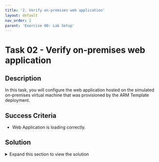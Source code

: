 ```yaml
---
title: '2. Verify on-premises web application'
layout: default
nav_order: 2
parent: 'Exercise 00: Lab Setup'
---
```


# Task 02 - Verify on-premises web application

## Description

In this task, you will configure the web application hosted on the simulated on-premises virtual machine that was provisioned by the ARM Template deployment.



## Success Criteria

* Web Application is loading correctly.


## Solution

<details markdown="block">
<summary>Expand this section to view the solution</summary>

1. In the **Azure Portal**, navigate to the **Resource Group** that you created for this lab, then select the **On-premises Workload VM** named similar to `terrafirm-onprem-workload-vm`.

    ![The Resource group with on-premises workload VM highlighted.](../../resources/images/lab00_02_VirtualMachine.png "Azure resource group")

2. On the **Virtual Machine** blade, locate and copy the **Public IP Address** for the VM.

    ![The Virtual machine blade with Public IP Address highlighted.](../../resources/images/lab00_02_VMIPAddress.png "Virtual machine public IP")

3. Open a new browser window, then navigate to the following `http://` URL to access the simulated on-premises web application provisioned for this lab. Be sure to replace the `<ip-address>` placeholder with the **Public IP Address** for the VM.

    ```text
    http://<ip-address>
    ```

    > **Note**: If you get an error loading the web application, instead of a login page, then there was an error in provisioning. The easiest workaround is to delete the resource group and run the template deployment again.

4. When the web application loads, you may enter the following credentials to login.

    - **Username**: `Admin`
    - **Password**: `ipamadmin`

    ![The login page for the web application is displayed.](../../resources/images/lab00_02_WebApplication.png "Web application login page")

    > **Note**: The first time you login to the web application, it will prompt you to change the Admin password. A recommended password to change it to is `demo!pass123` so it's easily remembered for the lab.

At this point, things are ready for you to go through the lab.


</details>